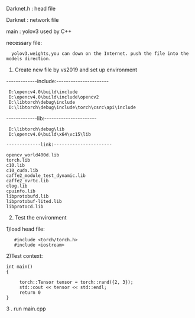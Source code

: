 Darknet.h  :  head file

Darknet :   network file

main : yolov3 used by C++


necessary file:

      yolov3.weights,you can down on the Internet. push the file into the models direction.


1. Create new file by vs2019 and set up environment 
   
  -------------include:----------------------

     D:\opencv4.0\build\include
     D:\opencv4.0\build\include\opencv2
     D:\libtorch\debug\include
     D:\libtorch\debug\include\torch\csrc\api\include

   -------------lib:----------------------

     D:\libtorch\debug\lib
     D:\opencv4.0\build\x64\vc15\lib

    -------------link:----------------------

    opencv_world400d.lib
    torch.lib
    c10.lib
    c10_cuda.lib
    caffe2_module_test_dynamic.lib
    caffe2_nvrtc.lib
    clog.lib
    cpuinfo.lib
    libprotobufd.lib
    libprotobuf-lited.lib
    libprotocd.lib
     
 2. Test the environment
 
   
  1)load head file:
     
       #include <torch/torch.h>
       #include <iostream>
       
       
  2)Test context:
   
    int main()
    {
         
         torch::Tensor tensor = torch::rand({2, 3});
         std::cout << tensor << std::endl;        
         return 0
    }



 3 . run main.cpp 

